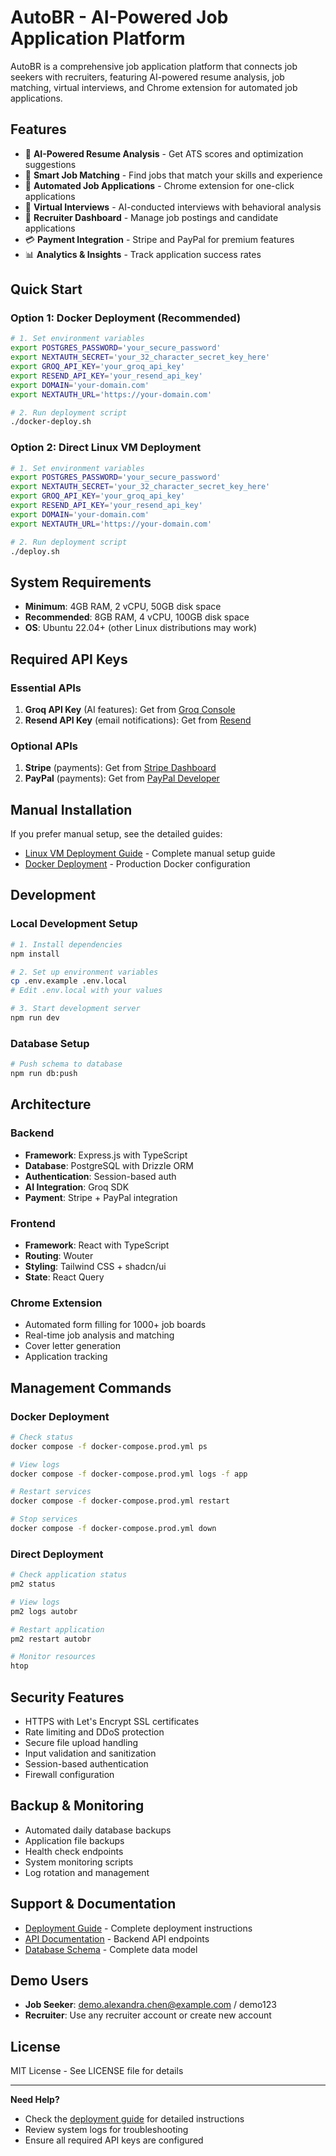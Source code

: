 # AutoBR - AI-Powered Job Application Platform

AutoBR is a comprehensive job application platform that connects job seekers with recruiters, featuring AI-powered resume analysis, job matching, virtual interviews, and Chrome extension for automated job applications.

## Features

- 🤖 **AI-Powered Resume Analysis** - Get ATS scores and optimization suggestions
- 🎯 **Smart Job Matching** - Find jobs that match your skills and experience  
- 📝 **Automated Job Applications** - Chrome extension for one-click applications
- 💬 **Virtual Interviews** - AI-conducted interviews with behavioral analysis
- 🏢 **Recruiter Dashboard** - Manage job postings and candidate applications
- 💳 **Payment Integration** - Stripe and PayPal for premium features
- 📊 **Analytics & Insights** - Track application success rates

## Quick Start

### Option 1: Docker Deployment (Recommended)

```bash
# 1. Set environment variables
export POSTGRES_PASSWORD='your_secure_password'
export NEXTAUTH_SECRET='your_32_character_secret_key_here'
export GROQ_API_KEY='your_groq_api_key'
export RESEND_API_KEY='your_resend_api_key'
export DOMAIN='your-domain.com'
export NEXTAUTH_URL='https://your-domain.com'

# 2. Run deployment script
./docker-deploy.sh
```

### Option 2: Direct Linux VM Deployment

```bash
# 1. Set environment variables
export POSTGRES_PASSWORD='your_secure_password'
export NEXTAUTH_SECRET='your_32_character_secret_key_here'
export GROQ_API_KEY='your_groq_api_key'
export RESEND_API_KEY='your_resend_api_key'
export DOMAIN='your-domain.com'
export NEXTAUTH_URL='https://your-domain.com'

# 2. Run deployment script
./deploy.sh
```

## System Requirements

- **Minimum**: 4GB RAM, 2 vCPU, 50GB disk space
- **Recommended**: 8GB RAM, 4 vCPU, 100GB disk space
- **OS**: Ubuntu 22.04+ (other Linux distributions may work)

## Required API Keys

### Essential APIs
1. **Groq API Key** (AI features): Get from [Groq Console](https://console.groq.com/)
2. **Resend API Key** (email notifications): Get from [Resend](https://resend.com/)

### Optional APIs
1. **Stripe** (payments): Get from [Stripe Dashboard](https://stripe.com/)
2. **PayPal** (payments): Get from [PayPal Developer](https://developer.paypal.com/)

## Manual Installation

If you prefer manual setup, see the detailed guides:

- [Linux VM Deployment Guide](./LINUX_VM_DEPLOYMENT.md) - Complete manual setup guide
- [Docker Deployment](./docker-compose.prod.yml) - Production Docker configuration

## Development

### Local Development Setup

```bash
# 1. Install dependencies
npm install

# 2. Set up environment variables
cp .env.example .env.local
# Edit .env.local with your values

# 3. Start development server
npm run dev
```

### Database Setup

```bash
# Push schema to database
npm run db:push
```

## Architecture

### Backend
- **Framework**: Express.js with TypeScript
- **Database**: PostgreSQL with Drizzle ORM
- **Authentication**: Session-based auth
- **AI Integration**: Groq SDK
- **Payment**: Stripe + PayPal integration

### Frontend
- **Framework**: React with TypeScript
- **Routing**: Wouter
- **Styling**: Tailwind CSS + shadcn/ui
- **State**: React Query

### Chrome Extension
- Automated form filling for 1000+ job boards
- Real-time job analysis and matching
- Cover letter generation
- Application tracking

## Management Commands

### Docker Deployment
```bash
# Check status
docker compose -f docker-compose.prod.yml ps

# View logs
docker compose -f docker-compose.prod.yml logs -f app

# Restart services
docker compose -f docker-compose.prod.yml restart

# Stop services
docker compose -f docker-compose.prod.yml down
```

### Direct Deployment
```bash
# Check application status
pm2 status

# View logs
pm2 logs autobr

# Restart application
pm2 restart autobr

# Monitor resources
htop
```

## Security Features

- HTTPS with Let's Encrypt SSL certificates
- Rate limiting and DDoS protection
- Secure file upload handling
- Input validation and sanitization
- Session-based authentication
- Firewall configuration

## Backup & Monitoring

- Automated daily database backups
- Application file backups
- Health check endpoints
- System monitoring scripts
- Log rotation and management

## Support & Documentation

- [Deployment Guide](./LINUX_VM_DEPLOYMENT.md) - Complete deployment instructions
- [API Documentation](./server/routes.ts) - Backend API endpoints
- [Database Schema](./shared/schema.ts) - Complete data model

## Demo Users

- **Job Seeker**: demo.alexandra.chen@example.com / demo123
- **Recruiter**: Use any recruiter account or create new account

## License

MIT License - See LICENSE file for details

---

**Need Help?** 
- Check the [deployment guide](./LINUX_VM_DEPLOYMENT.md) for detailed instructions
- Review system logs for troubleshooting
- Ensure all required API keys are configured